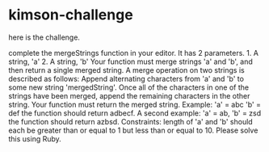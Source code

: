 # kimson-challenge

here is the challenge.

complete the mergeStrings function in your editor. It has 2 parameters. 1. A string, 'a' 2. A string, 'b' Your function must merge strings 'a' and 'b', and then return a single merged string. A merge operation on two strings is described as follows: Append alternating characters from 'a' and 'b' to some new string 'mergedString'. Once all of the characters in one of the strings have been merged, append the remaining characters in the other string. Your function must return the merged string. Example: 'a' = abc 'b' = def the function should return adbecf. A second example: 'a' = ab, 'b' = zsd the function should return azbsd. Constraints: length of 'a' and 'b' should each be greater than or equal to 1 but less than or equal to 10. Please solve this using Ruby.
